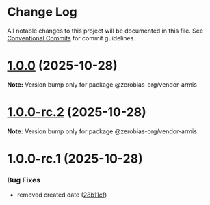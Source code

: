 # Change Log

All notable changes to this project will be documented in this file.
See [Conventional Commits](https://conventionalcommits.org) for commit guidelines.

# [1.0.0](https://github.com/zerobias-org/vendor/compare/@zerobias-org/vendor-armis@1.0.0-rc.2...@zerobias-org/vendor-armis@1.0.0) (2025-10-28)

**Note:** Version bump only for package @zerobias-org/vendor-armis





# [1.0.0-rc.2](https://github.com/zerobias-org/vendor/compare/@zerobias-org/vendor-armis@1.0.0-rc.1...@zerobias-org/vendor-armis@1.0.0-rc.2) (2025-10-28)

**Note:** Version bump only for package @zerobias-org/vendor-armis





# 1.0.0-rc.1 (2025-10-28)


### Bug Fixes

* removed created date ([28b11cf](https://github.com/zerobias-org/vendor/commit/28b11cf2563e9cdadd4b1dc83edd60d2fcd01df0))
